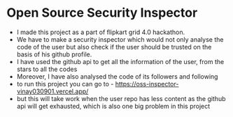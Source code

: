 # Open Source Security Inspector

- I made this project as a part of flipkart grid 4.0 hackathon.
- We have to make a security inspector which would not only analyse the code of the user but also check if the user should be trusted on the basis of his github profile.
- I have used the github api to get all the information of the user, from the stars to all the codes
- Moreover, I have also analysed the code of its followers and following
- to run this project you can go to - <https://oss-inspector-vinay030901.vercel.app/>
- but this will take work when the user repo has less content as the github api will get exhausted, which is also one big problem in this project